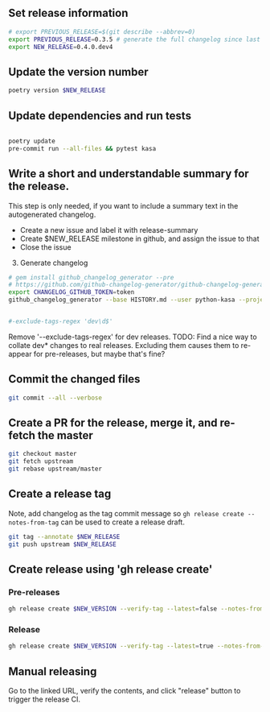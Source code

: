 ## Set release information

```bash
# export PREVIOUS_RELEASE=$(git describe --abbrev=0)
export PREVIOUS_RELEASE=0.3.5 # generate the full changelog since last pyhs100 release
export NEW_RELEASE=0.4.0.dev4
```

## Update the version number

```bash
poetry version $NEW_RELEASE
```

## Update dependencies and run tests

```bash

poetry update
pre-commit run --all-files && pytest kasa
```

## Write a short and understandable summary for the release.

This step is only needed, if you want to include a summary text in the autogenerated changelog.

* Create a new issue and label it with release-summary
* Create $NEW_RELEASE milestone in github, and assign the issue to that
* Close the issue

3. Generate changelog

```bash
# gem install github_changelog_generator --pre
# https://github.com/github-changelog-generator/github-changelog-generator#github-token
export CHANGELOG_GITHUB_TOKEN=token
github_changelog_generator --base HISTORY.md --user python-kasa --project python-kasa --since-tag $PREVIOUS_RELEASE --future-release $NEW_RELEASE -o CHANGELOG.md


#-exclude-tags-regex 'dev\d$'
```

Remove '--exclude-tags-regex' for dev releases.
TODO: Find a nice way to collate dev* changes to real releases. Excluding them causes them to re-appear for pre-releases, but maybe that's fine?

## Commit the changed files

```bash
git commit --all --verbose
```

## Create a PR for the release, merge it, and re-fetch the master

```bash
git checkout master
git fetch upstream
git rebase upstream/master
```

## Create a release tag

Note, add changelog as the tag commit message so `gh release create --notes-from-tag` can be used to create a release draft.

```bash
git tag --annotate $NEW_RELEASE
git push upstream $NEW_RELEASE
```


## Create release using 'gh release create'

### Pre-releases

```bash
gh release create $NEW_VERSION --verify-tag --latest=false --notes-from-tag --prerelease --draft
```

### Release

```bash
gh release create $NEW_VERSION --verify-tag --latest=true --notes-from-tag --draft
```


## Manual releasing

Go to the linked URL, verify the contents, and click "release" button to trigger the release CI.
